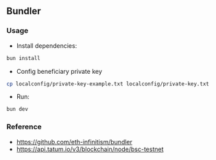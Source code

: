 ## Bundler

### Usage

- Install dependencies:

```bash
bun install
```

- Config beneficiary private key

```bash
cp localconfig/private-key-example.txt localconfig/private-key.txt
```

- Run:

```bash
bun dev
```

### Reference

- https://github.com/eth-infinitism/bundler
- https://api.tatum.io/v3/blockchain/node/bsc-testnet
